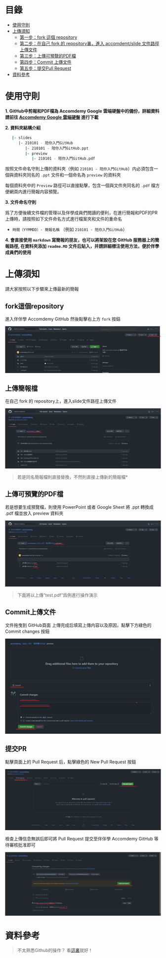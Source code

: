 目錄
===

- [使用守則](#使用守則)
- [上傳須知](#上傳須知)
  - [第一步：fork 這個 repository](#fork這個repository)
  - [第二步：在自己 fork 的 repository裏，進入 accomdemt/slide 文件路徑上傳文件](上傳簡報檔)
  - [第三步：上傳可預覽的PDF檔](上傳可預覽的PDF檔)
  - [第四步：Commit 上傳文件](Commit上傳文件)
  - [第五步：提交Pull Request](提交PR)
- [資料參考](#資料參考)


使用守則
=======

**1. GitHub中剪報和PDF檔為 Accomdemy Google 雲端硬盤中的備份，詳細資料請前往 [Accomdemy Google 雲端硬盤](https://drive.google.com/drive/u/1/folders/10jkvGMkOb0-lPl3-siXw0lDfmpxfrrnQ) 進行下載**

**2. 資料夾結構介紹**

```bash
   |- slides
      |- 210101 - 陪你入門GitHub
         |- 210101 - 陪你入門GitHub.ppt
         |- preview
            |- 210101 - 陪你入門GitHub.pdf   
```
按照文件命名守則上傳的資料夾（例如 `210101 - 陪你入門GitHub`）内必須包含一個與資料夾同名的 `.ppt` 文件和一個命名為 `preview` 的資料夾

每個資料夾中的 `Preview` 路徑可以直接點擊，包含一個與文件夾同名的 `.pdf` 檔方便網頁内進行簡報内容預覽。

**3. 文件命名守則**

爲了方便後續文件檔的管理以及伴學成員們閲讀的便利，在進行簡報和PDF的PR上傳時，請按照如下文件命名方式進行檔案夾和文件的重命名
   
   - `時間（YYMMDD）- 簡報名稱` （例如 `210101 - 陪你入門GitHub`）

**4. 會直接使用 `markdown` 寫簡報的朋友，也可以將架設在您 GitHub 服務器上的簡報路徑, 在資料夾添加 `readme.MD` 文件后貼入，并請詳細標注使用方法，便於伴學成員們的使用**

上傳須知
=======

請大家按照以下步驟來上傳最新的簡報

fork這個repository
-----------------

進入伴伴學 Accomdemy GitHub 然後點擊右上方 `fork` 按鈕

![slide_fork](/media//slide-readme/slide_fork.jpg)


上傳簡報檔
---------

在自己 fork 的 repository上，進入slide文件路徑上傳文件

![slide_upload](/media//slide-readme/slide_upload.jpg)

> 若是同名簡報檔則直接替換，不然則直接上傳新的簡報檔*


上傳可預覽的PDF檔
----------------

若是想要生成預覽檔，則使用 PowerPoint 或者 Google Sheet 將 .ppt 轉換成 .pdf 檔並放入 preview 資料夾

![slide_preview](/media//slide-readme/slide_preview.jpg)

> 下面將以上傳“test.pdf”爲例進行操作演示

Commit上傳文件
--------------

文件拖曳到 GitHub頁面 上傳完成后填寫上傳内容以及原因，點擊下方綠色的 Commit changes 按鈕

![slide_commit](/media//slide-readme/slide_commit.jpg)

提交PR
------

點擊頁面上的 Pull Request 后，點擊綠色的 New Pull Request 按鈕

![slide_PR](/media//slide-readme/slide_PR.jpg)

檢查上傳信息無誤后即可將 Pull Request 提交至伴伴學 Accomdemy GitHub 等待審核批准即可

![slide_submitPR](/media//slide-readme/slide_submitPR.jpg)

資料參考
=======

> 不太熟悉Github的操作？ 看[這裏](https://forum.amebaiot.com/t/5-github-ameba/459)就好！

